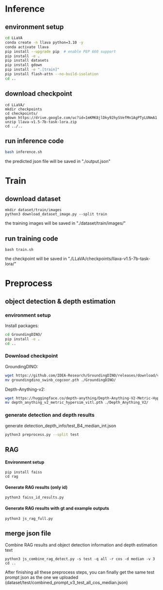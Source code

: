 # Inference
## environment setup
```bash
cd LLaVA
conda create -n llava python=3.10 -y
conda activate llava
pip install --upgrade pip  # enable PEP 660 support
pip install -e .
pip install datasets
pip install gdown
pip install -e ".[train]"
pip install flash-attn --no-build-isolation
cd ..
```
## download checkpoint
```
cd LLaVA/
mkdir checkpoints
cd checkpoints/
gdown https://drive.google.com/uc?id=1mKMK8jlDky92hySVefMn1AgPTyLUNmA1
unzip llava-v1.5-7b-task-lora.zip
cd ../..
```
## run inference code
```bash 
bash inference.sh 
```
the predicted json file will be saved in "./output.json"

# Train
## download dataset
```
mkdir dataset/train/images
python3 download_dataset_image.py --split train
```
the training images will be saved in "./dataset/train/images/"
## run training code
```
bash train.sh 
```
the checkpoint will be saved in "./LLaVA/checkpoints/llava-v1.5-7b-task-lora/"

# Preprocess

## object detection & depth estimation
### environment setup
Install packages:
```bash
cd GroundingDINO/
pip install -e .
cd ..
```
### Download checkpoint
GroundingDINO:
```bash
wget https://github.com/IDEA-Research/GroundingDINO/releases/download/v0.1.0-alpha2/groundingdino_swinb_cogcoor.pth
mv groundingdino_swinb_cogcoor.pth ./GroundingDINO/
```
Depth-Anything-v2:
```bash
wget https://huggingface.co/depth-anything/Depth-Anything-V2-Metric-Hypersim-Large/resolve/main/depth_anything_v2_metric_hypersim_vitl.pth
mv depth_anything_v2_metric_hypersim_vitl.pth ./Depth_Anything_V2/
```
### generate detection and depth results
generate detection_depth_info/test_B4_median_int.json
```bash
python3 preprocess.py --split test
```
## RAG
#### Environment setup
```
pip install faiss
cd rag
```
#### Generate RAG results (only id)
```
python3 faiss_id_results.py
```
#### Generate RAG results with gt and example outputs
```
python3 js_rag_full.py
```
## merge json file
Combine RAG results and object detection information and depth estimation text
```
python3 js_combine_rag_detect.py -s test -q all -r cos -d median -v 3
cd ..
```
After finishing all these preprocess steps, you can finally get the same test prompt json as the one we uploaded (dataset/test/combined_prompt_v3_test_all_cos_median.json)
